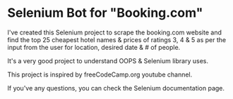 
# Selenium Bot for "Booking.com"

I've created this Selenium project to scrape the booking.com website and find the top 25 cheapest hotel names & prices of ratings 3, 4 & 5 as per the input from the user for location, desired date & # of people.

It's a very good project to understand OOPS & Selenium library uses.

This project is inspired by freeCodeCamp.org youtube channel.

If you've any questions, you can check the Selenium documentation page.

